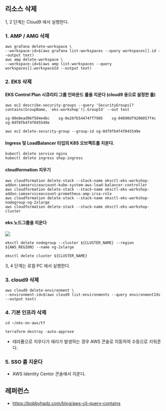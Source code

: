 ## 리소스 삭제 ##

1, 2 단계는 Cloud9 에서 실행한다.

### 1. AMP / AMG 삭제 ###

```
aws grafana delete-workspace \
--workspace-id=$(aws grafana list-workspaces --query workspaces[].id --output text)
aws amp delete-workspace \
--workspace-id=$(aws amp list-workspaces --query workspaces[].workspaceId --output text)
```

### 2. EKS 삭제 ### 

#### EKS Control Plan 시큐리티 그룹 인바운드 룰을 지운다 (cloud9 용으로 설정한 룰) ####
```
aws ec2 describe-security-groups --query 'SecurityGroups[?contains(GroupName, `eks-workshop`)].GroupId' --out text

sg-00e8ead96f504e4bc    sg-0e26fb54474ff7985    sg-04690df9206057f4c    sg-0df8fb4f4f045549e

aws ec2 delete-security-group --group-id sg-0df8fb4f4f045549e
```
  
#### Ingress 및 LoadBalancer 타입의 K8S 오브젝트를 지운다. ####
```
kubectl delete service nginx
kubectl delete ingress shop-ingress
```
#### cloudformation 지우기 ####

```
aws cloudformation delete-stack --stack-name eksctl-eks-workshop-addon-iamserviceaccount-kube-system-aws-load-balancer-controller
aws cloudformation delete-stack --stack-name eksctl-eks-workshop-addon-iamserviceaccount-prometheus-amp-irsa-role
aws cloudformation delete-stack --stack-name eksctl-eks-workshop-nodegroup-ng-2xlarge
aws cloudformation delete-stack --stack-name eksctl-eks-workshop-cluster
```



#### eks 노드그룹을 지운다 ####
![](https://github.com/gnosia93/eks-on-aws/blob/main/images/cloudformation-eks-nodegroup.png)
```
eksctl delete nodegroup --cluster ${CLUSTER_NAME} --region ${AWS_REGION} --name ng-2xlarge

eksctl delete cluster ${CLUSTER_NAME}
```

3, 4 단계는 로컬 PC 에서 실행한다.

### 3. cloud9 삭제 ###

```
aws cloud9 delete-environment \
--environment-id=$(aws cloud9 list-environments --query environmentIds --output text) 
```

### 4. 기본 인프라 삭제 ###

```
cd ~/eks-on-aws/tf

terraform destroy -auto-approve
```
* 테라폼으로 지우다가 에러가 발생하는 경우 AWS 콘솔로 이동하여 수동으로 지워준다.

### 5. SSO 를 지운다 ###
* AWS Identity Centor 콘솔에서 지운다.

## 레퍼런스 ##

* https://bobbyhadz.com/blog/aws-cli-query-contains
